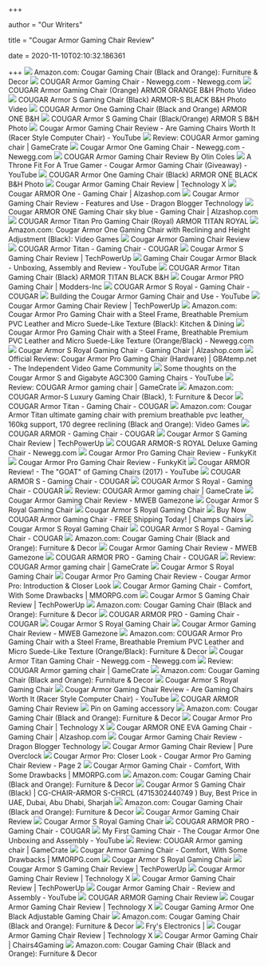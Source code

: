 +++
        
author = "Our Writers"
        
title = "Cougar Armor Gaming Chair Review"
        
date = 2020-11-10T02:10:32.186361
        
+++
[ ![](https://images-na.ssl-images-amazon.com/images/I/61aXcenyrWL._AC_SX522_.jpg)](https://images-na.ssl-images-amazon.com/images/I/61aXcenyrWL._AC_SX522_.jpg) Amazon.com: Cougar Gaming Chair (Black and Orange): Furniture & Decor
[ ![](https://c1.neweggimages.com/ProductImage/26-567-020-01.jpg)](https://c1.neweggimages.com/ProductImage/26-567-020-01.jpg) COUGAR Armor Gaming Chair - Newegg.com - Newegg.com
[ ![](https://www.bhphotovideo.com/images/images2500x2500/cougar_armor_orange_full_steel_frame_gaming_1404150.jpg)](https://www.bhphotovideo.com/images/images2500x2500/cougar_armor_orange_full_steel_frame_gaming_1404150.jpg) COUGAR Armor Gaming Chair (Orange) ARMOR ORANGE B&H Photo Video
[ ![](https://www.bhphotovideo.com/images/images2500x2500/cougar_armor_s_black_armor_s_gaming_chair_1457981.jpg)](https://www.bhphotovideo.com/images/images2500x2500/cougar_armor_s_black_armor_s_gaming_chair_1457981.jpg) COUGAR Armor S Gaming Chair (Black) ARMOR-S BLACK B&H Photo Video
[ ![](https://www.bhphotovideo.com/images/images2500x2500/cougar_armor_one_gaming_chair_1457977.jpg)](https://www.bhphotovideo.com/images/images2500x2500/cougar_armor_one_gaming_chair_1457977.jpg) COUGAR Armor One Gaming Chair (Black and Orange) ARMOR ONE B&H
[ ![](https://www.bhphotovideo.com/images/images1000x1000/cougar_armor_s_full_steel_1404151.jpg)](https://www.bhphotovideo.com/images/images1000x1000/cougar_armor_s_full_steel_1404151.jpg) COUGAR Armor S Gaming Chair (Black/Orange) ARMOR S B&H Photo
[ ![](https://i.ytimg.com/vi/0kbXSiEtlZA/maxresdefault.jpg)](https://i.ytimg.com/vi/0kbXSiEtlZA/maxresdefault.jpg) Cougar Armor Gaming Chair Review - Are Gaming Chairs Worth It (Racer Style  Computer Chair) - YouTube
[ ![](https://gamecrate.com/sites/default/files/background_image/cougar%20armor%20gaming%20chair%20(9).jpg)](https://gamecrate.com/sites/default/files/background_image/cougar%20armor%20gaming%20chair%20(9).jpg) Review: COUGAR Armor gaming chair | GameCrate
[ ![](https://c1.neweggimages.com/ProductImage/26-567-032-V07.jpg)](https://c1.neweggimages.com/ProductImage/26-567-032-V07.jpg) Cougar Armor One Gaming Chair - Newegg.com - Newegg.com
[ ![](https://techplayboy.com/wp-content/uploads/2017/04/COUGAR-Armor-Gaming-Chair-Review-Front-Left-Corner.jpg)](https://techplayboy.com/wp-content/uploads/2017/04/COUGAR-Armor-Gaming-Chair-Review-Front-Left-Corner.jpg) COUGAR Armor Gaming Chair Review By Olin Coles
[ ![](https://i.ytimg.com/vi/m1-l60IUzgc/maxresdefault.jpg)](https://i.ytimg.com/vi/m1-l60IUzgc/maxresdefault.jpg) A Throne Fit For A True Gamer - Cougar Armor Gaming Chair (Giveaway) -  YouTube
[ ![](https://www.bhphotovideo.com/images/images2500x2500/cougar_armor_one_black_armor_one_gaming_chair_1457978.jpg)](https://www.bhphotovideo.com/images/images2500x2500/cougar_armor_one_black_armor_one_gaming_chair_1457978.jpg) COUGAR Armor One Gaming Chair (Black) ARMOR ONE BLACK B&H Photo
[ ![](https://www.technologyx.com/wp-content/uploads/2017/06/DSC03244_Fotor.png)](https://www.technologyx.com/wp-content/uploads/2017/06/DSC03244_Fotor.png) Cougar Armor Gaming Chair Review | Technology X
[ ![](https://cdn.alzashop.com/ImgW.ashx?fd=f3&cd=MH9072)](https://cdn.alzashop.com/ImgW.ashx?fd=f3&cd=MH9072) Cougar ARMOR One - Gaming Chair | Alzashop.com
[ ![](https://media.dragonblogger.com/wp-content/uploads/2017/02/04110450/image26.jpg)](https://media.dragonblogger.com/wp-content/uploads/2017/02/04110450/image26.jpg) Cougar Armor Gaming Chair Review - Features and Use - Dragon Blogger  Technology
[ ![](https://cdn.alzashop.com/ImgW.ashx?fd=f3&cd=MH9075a2)](https://cdn.alzashop.com/ImgW.ashx?fd=f3&cd=MH9075a2) Cougar ARMOR ONE Gaming Chair sky blue - Gaming Chair | Alzashop.com
[ ![](https://www.bhphotovideo.com/images/images2500x2500/cougar_armor_titan_royal_armor_titan_pro_royal_1543113.jpg)](https://www.bhphotovideo.com/images/images2500x2500/cougar_armor_titan_royal_armor_titan_pro_royal_1543113.jpg) COUGAR Armor Titan Pro Gaming Chair (Royal) ARMOR TITAN ROYAL
[ ![](https://images-na.ssl-images-amazon.com/images/I/51jQ3-UDruL._AC_SX522_.jpg)](https://images-na.ssl-images-amazon.com/images/I/51jQ3-UDruL._AC_SX522_.jpg) Amazon.com: Cougar Armor One Gaming Chair with Reclining and Height  Adjustment (Black): Video Games
[ ![](http://www.easechair.com/sites/default/files/products/cougar-armor-gaming-chair/cougar-armor-gaming-chair-7.jpeg)](http://www.easechair.com/sites/default/files/products/cougar-armor-gaming-chair/cougar-armor-gaming-chair-7.jpeg) Cougar Armor Gaming Chair Review
[ ![](https://cougargaming.com/_cgrwdr_/wwdpp/wp-content/uploads/2018/07/ARMOR-TITAN_Banner-image-1-1.png)](https://cougargaming.com/_cgrwdr_/wwdpp/wp-content/uploads/2018/07/ARMOR-TITAN_Banner-image-1-1.png) COUGAR Armor Titan - Gaming Chair - COUGAR
[ ![](https://www.techpowerup.com/review/cougar-armor-s-gaming-chair/images/small.png)](https://www.techpowerup.com/review/cougar-armor-s-gaming-chair/images/small.png) Cougar Armor S Gaming Chair Review | TechPowerUp
[ ![](https://i.ytimg.com/vi/Z0Gp4yW6s98/hqdefault.jpg)](https://i.ytimg.com/vi/Z0Gp4yW6s98/hqdefault.jpg) Gaming Chair Cougar Armor Black - Unboxing, Assembly and Review - YouTube
[ ![](https://www.bhphotovideo.com/images/images2500x2500/cougar_armor_titan_black_armor_titan_gaming_chair_1457979.jpg)](https://www.bhphotovideo.com/images/images2500x2500/cougar_armor_titan_black_armor_titan_gaming_chair_1457979.jpg) COUGAR Armor Titan Gaming Chair (Black) ARMOR TITAN BLACK B&H
[ ![](https://www.modders-inc.com/wp-content/uploads/image//2020/01/armorpro.jpg)](https://www.modders-inc.com/wp-content/uploads/image//2020/01/armorpro.jpg) Cougar Armor PRO Gaming Chair | Modders-Inc
[ ![](https://cougargaming.com/_cgrwdr_/wwdpp/wp-content/uploads/2018/09/01-2.png)](https://cougargaming.com/_cgrwdr_/wwdpp/wp-content/uploads/2018/09/01-2.png) COUGAR Armor S Royal - Gaming Chair - COUGAR
[ ![](https://i.ytimg.com/vi/6FHZRZNy2w8/maxresdefault.jpg)](https://i.ytimg.com/vi/6FHZRZNy2w8/maxresdefault.jpg) Building the Cougar Armor Gaming Chair and Use - YouTube
[ ![](https://tpucdn.com/review/cougar-armor-gaming-chair/images/title.jpg)](https://tpucdn.com/review/cougar-armor-gaming-chair/images/title.jpg) Cougar Armor Gaming Chair Review | TechPowerUp
[ ![](https://images-na.ssl-images-amazon.com/images/I/51eKfmYcBfL._AC_SX466_.jpg)](https://images-na.ssl-images-amazon.com/images/I/51eKfmYcBfL._AC_SX466_.jpg) Amazon.com: Cougar Armor Pro Gaming Chair with a Steel Frame, Breathable  Premium PVC Leather and Micro Suede-Like Texture (Black): Kitchen & Dining
[ ![](https://c1.neweggimages.com/ProductImageCompressAll1280/ABD5_1321615411928429589Fkb1fanli.jpg)](https://c1.neweggimages.com/ProductImageCompressAll1280/ABD5_1321615411928429589Fkb1fanli.jpg) Cougar Armor Pro Gaming Chair with a Steel Frame, Breathable Premium PVC  Leather and Micro Suede-Like Texture (Orange/Black) - Newegg.com
[ ![](https://cdn.alzashop.com/ImgW.ashx?fd=f3&cd=MH9075)](https://cdn.alzashop.com/ImgW.ashx?fd=f3&cd=MH9075) Cougar Armor S Royal Gaming Chair - Gaming Chair | Alzashop.com
[ ![](https://gbatemp.net/attachments/20191110_120533-jpg.187675/)](https://gbatemp.net/attachments/20191110_120533-jpg.187675/) Official Review: Cougar Armor Pro Gaming Chair (Hardware) | GBAtemp.net -  The Independent Video Game Community
[ ![](https://i.ytimg.com/vi/uXFGgoLJdtc/maxresdefault.jpg)](https://i.ytimg.com/vi/uXFGgoLJdtc/maxresdefault.jpg) Some thoughts on the Cougar Armor S and Gigabyte AGC300 Gaming Chairs -  YouTube
[ ![](https://gamecrate.com/sites/default/files/cougar%20armor%20gaming%20chair%20recline.jpg)](https://gamecrate.com/sites/default/files/cougar%20armor%20gaming%20chair%20recline.jpg) Review: COUGAR Armor gaming chair | GameCrate
[ ![](https://images-na.ssl-images-amazon.com/images/I/81f-E4s4RUL._AC_SL1500_.jpg)](https://images-na.ssl-images-amazon.com/images/I/81f-E4s4RUL._AC_SL1500_.jpg) Amazon.com: COUGAR Armor-S Luxury Gaming Chair (Black), 1: Furniture & Decor
[ ![](https://cougargaming.com/_cgrwdr_/wwdpp/wp-content/uploads/2018/07/ARMOR-TITAN_Banner-image-2.png)](https://cougargaming.com/_cgrwdr_/wwdpp/wp-content/uploads/2018/07/ARMOR-TITAN_Banner-image-2.png) COUGAR Armor Titan - Gaming Chair - COUGAR
[ ![](https://images-na.ssl-images-amazon.com/images/I/61lNRfcCXVL._AC_SX522_.jpg)](https://images-na.ssl-images-amazon.com/images/I/61lNRfcCXVL._AC_SX522_.jpg) Amazon.com: Cougar Armor Titan ultimate gaming chair with premium  breathable pvc leather, 160kg support, 170 degree reclining (Black and  Orange): Video Games
[ ![](https://cougargaming.com/_cgrwdr_/wwdpp/wp-content/uploads/2018/11/armor_comfort_01-2.png)](https://cougargaming.com/_cgrwdr_/wwdpp/wp-content/uploads/2018/11/armor_comfort_01-2.png) COUGAR ARMOR - Gaming Chair - COUGAR
[ ![](https://tpucdn.com/review/cougar-armor-s-gaming-chair/images/title.jpg)](https://tpucdn.com/review/cougar-armor-s-gaming-chair/images/title.jpg) Cougar Armor S Gaming Chair Review | TechPowerUp
[ ![](https://c1.neweggimages.com/ProductImage/26-567-039-S01.jpg)](https://c1.neweggimages.com/ProductImage/26-567-039-S01.jpg) COUGAR ARMOR-S ROYAL Deluxe Gaming Chair - Newegg.com
[ ![](https://i2.wp.com/www.funkykit.com/wp-content/uploads/2019/12/Cougar-Armor-Pro-Gaming-Chair.jpg?fit=1280%2C720&ssl=1)](https://i2.wp.com/www.funkykit.com/wp-content/uploads/2019/12/Cougar-Armor-Pro-Gaming-Chair.jpg?fit=1280%2C720&ssl=1) Cougar Armor Pro Gaming Chair Review - FunkyKit
[ ![](https://i2.wp.com/www.funkykit.com/wp-content/uploads/2019/12/armorpro1.jpg?resize=1024%2C768)](https://i2.wp.com/www.funkykit.com/wp-content/uploads/2019/12/armorpro1.jpg?resize=1024%2C768) Cougar Armor Pro Gaming Chair Review - FunkyKit
[ ![](https://i.ytimg.com/vi/YY8Z5iHz1J0/maxresdefault.jpg)](https://i.ytimg.com/vi/YY8Z5iHz1J0/maxresdefault.jpg) Cougar ARMOR Review! - The "GOAT" of Gaming Chairs (2017) - YouTube
[ ![](https://cougargaming.com/_cgrwdr_/wwdpp/wp-content/uploads/2018/11/armor_comfort_01-1.png)](https://cougargaming.com/_cgrwdr_/wwdpp/wp-content/uploads/2018/11/armor_comfort_01-1.png) COUGAR ARMOR S - Gaming Chair - COUGAR
[ ![](https://cougargaming.com/_cgrwdr_/wwdpp/wp-content/uploads/2018/09/02-1.png)](https://cougargaming.com/_cgrwdr_/wwdpp/wp-content/uploads/2018/09/02-1.png) COUGAR Armor S Royal - Gaming Chair - COUGAR
[ ![](https://gamecrate.com/sites/default/files/cougar%20armor%20gaming%20chair%20(10).jpg)](https://gamecrate.com/sites/default/files/cougar%20armor%20gaming%20chair%20(10).jpg) Review: COUGAR Armor gaming chair | GameCrate
[ ![](https://www.mweb.co.za/DesktopModules/DigArticle/MediaHandler.ashx?portalid=20&moduleid=5259&mediaid=53003&width=1280&height=720)](https://www.mweb.co.za/DesktopModules/DigArticle/MediaHandler.ashx?portalid=20&moduleid=5259&mediaid=53003&width=1280&height=720) Cougar Armor Gaming Chair Review - MWEB Gamezone
[ ![](https://storage.tweakreviews.com/Gaming%20Chair/Cougar%20Armor%20S%20Royal/8_Cougar_Armor_S_Royal_Gamer_Stol_samlet_uden_puder.JPG.jpg.jpg)](https://storage.tweakreviews.com/Gaming%20Chair/Cougar%20Armor%20S%20Royal/8_Cougar_Armor_S_Royal_Gamer_Stol_samlet_uden_puder.JPG.jpg.jpg) Cougar Armor S Royal Gaming Chair
[ ![](https://storage.tweakreviews.com/Gaming%20Chair/Cougar%20Armor%20S%20Royal/18_Cougar_Armor_S_Royal_Gamer_Stol_p%C3%A5_kontor.JPG.jpg.jpg)](https://storage.tweakreviews.com/Gaming%20Chair/Cougar%20Armor%20S%20Royal/18_Cougar_Armor_S_Royal_Gamer_Stol_p%C3%A5_kontor.JPG.jpg.jpg) Cougar Armor S Royal Gaming Chair
[ ![](https://cdn.shopify.com/s/files/1/0804/2667/products/26-567-027-V01_1024x1024.jpg?v=1510160362)](https://cdn.shopify.com/s/files/1/0804/2667/products/26-567-027-V01_1024x1024.jpg?v=1510160362) Buy Now COUGAR Armor Gaming Chair - FREE Shipping Today! | Champs Chairs
[ ![](https://storage.tweakreviews.com/gaming%20chair/Cougar%20Armor%20S%20Royal/Cougar_Armor_S_Royal_front.jpg)](https://storage.tweakreviews.com/gaming%20chair/Cougar%20Armor%20S%20Royal/Cougar_Armor_S_Royal_front.jpg) Cougar Armor S Royal Gaming Chair
[ ![](https://cougargaming.com/_cgrwdr_/wwdpp/wp-content/uploads/2018/09/product-section-01_02.jpg)](https://cougargaming.com/_cgrwdr_/wwdpp/wp-content/uploads/2018/09/product-section-01_02.jpg) COUGAR Armor S Royal - Gaming Chair - COUGAR
[ ![](https://m.media-amazon.com/images/S/aplus-seller-content-images-us-east-1/ATVPDKIKX0DER/A38CVFTWPO1X4J/B01MUH4CDO/zssXvA0rTDWA._UX600_TTW__.jpg)](https://m.media-amazon.com/images/S/aplus-seller-content-images-us-east-1/ATVPDKIKX0DER/A38CVFTWPO1X4J/B01MUH4CDO/zssXvA0rTDWA._UX600_TTW__.jpg) Amazon.com: Cougar Gaming Chair (Black and Orange): Furniture & Decor
[ ![](https://www.mweb.co.za/DesktopModules/DigArticle/MediaHandler.ashx?portalid=20&moduleid=5259&mediaid=53010&width=1280&height=720)](https://www.mweb.co.za/DesktopModules/DigArticle/MediaHandler.ashx?portalid=20&moduleid=5259&mediaid=53010&width=1280&height=720) Cougar Armor Gaming Chair Review - MWEB Gamezone
[ ![](https://cougargaming.com/_cgrwdr_/wwdpp/wp-content/uploads/2019/08/armorpro-product-section-01_2.jpg)](https://cougargaming.com/_cgrwdr_/wwdpp/wp-content/uploads/2019/08/armorpro-product-section-01_2.jpg) COUGAR ARMOR PRO - Gaming Chair - COUGAR
[ ![](https://gamecrate.com/sites/default/files/cougar%20armor%20gaming%20chair%20(7).jpg)](https://gamecrate.com/sites/default/files/cougar%20armor%20gaming%20chair%20(7).jpg) Review: COUGAR Armor gaming chair | GameCrate
[ ![](https://storage.tweakreviews.com/Gaming%20Chair/Cougar%20Armor%20S%20Royal/6_Cougar_Armor_S_Royal_Gamer_Stol_indhold_kasse.JPG.jpg.jpg)](https://storage.tweakreviews.com/Gaming%20Chair/Cougar%20Armor%20S%20Royal/6_Cougar_Armor_S_Royal_Gamer_Stol_indhold_kasse.JPG.jpg.jpg) Cougar Armor S Royal Gaming Chair
[ ![](https://cdn.staticneo.com/neo_image/216522/article/cougar-armor-pro/swishy.jpg)](https://cdn.staticneo.com/neo_image/216522/article/cougar-armor-pro/swishy.jpg) Cougar Armor Pro Gaming Chair Review - Cougar Armor Pro: Introduction &  Closer Look
[ ![](https://images.mmorpg.com/images/heroes/features/12152.jpg)](https://images.mmorpg.com/images/heroes/features/12152.jpg) Cougar Armor Gaming Chair - Comfort, With Some Drawbacks | MMORPG.com
[ ![](https://tpucdn.com/review/cougar-armor-s-gaming-chair/images/chair-dimensions.jpg)](https://tpucdn.com/review/cougar-armor-s-gaming-chair/images/chair-dimensions.jpg) Cougar Armor S Gaming Chair Review | TechPowerUp
[ ![](https://images-na.ssl-images-amazon.com/images/I/51lpbHqw61L._AC_SL1000_.jpg)](https://images-na.ssl-images-amazon.com/images/I/51lpbHqw61L._AC_SL1000_.jpg) Amazon.com: Cougar Gaming Chair (Black and Orange): Furniture & Decor
[ ![](https://cougargaming.com/_cgrwdr_/wwdpp/wp-content/uploads/2019/08/02.png)](https://cougargaming.com/_cgrwdr_/wwdpp/wp-content/uploads/2019/08/02.png) COUGAR ARMOR PRO - Gaming Chair - COUGAR
[ ![](https://storage.tweakreviews.com/Gaming%20Chair/Cougar%20Armor%20S%20Royal/12_Cougar_Armor_S_Royal_Gamer_Stol_diamant_sygninger_guld.JPG.jpg.jpg)](https://storage.tweakreviews.com/Gaming%20Chair/Cougar%20Armor%20S%20Royal/12_Cougar_Armor_S_Royal_Gamer_Stol_diamant_sygninger_guld.JPG.jpg.jpg) Cougar Armor S Royal Gaming Chair
[ ![](https://www.mweb.co.za/DesktopModules/DigArticle/MediaHandler.ashx?portalid=20&moduleid=5259&mediaid=53004&width=665&height=400)](https://www.mweb.co.za/DesktopModules/DigArticle/MediaHandler.ashx?portalid=20&moduleid=5259&mediaid=53004&width=665&height=400) Cougar Armor Gaming Chair Review - MWEB Gamezone
[ ![](https://images-na.ssl-images-amazon.com/images/I/51ZQlvyiyGL._AC_SX522_.jpg)](https://images-na.ssl-images-amazon.com/images/I/51ZQlvyiyGL._AC_SX522_.jpg) Amazon.com: COUGAR Armor Pro Gaming Chair with a Steel Frame, Breathable  Premium PVC Leather and Micro Suede-Like Texture (Orange/Black): Furniture  & Decor
[ ![](https://c1.neweggimages.com/ProductImage/26-567-036-V01.jpg)](https://c1.neweggimages.com/ProductImage/26-567-036-V01.jpg) Cougar Armor Titan Gaming Chair - Newegg.com - Newegg.com
[ ![](https://gamecrate.com/sites/default/files/cougar%20armor%20gaming%20chair%20(2).jpg)](https://gamecrate.com/sites/default/files/cougar%20armor%20gaming%20chair%20(2).jpg) Review: COUGAR Armor gaming chair | GameCrate
[ ![](https://images-na.ssl-images-amazon.com/images/I/611qFcJw3iL._AC_SX569_.jpg)](https://images-na.ssl-images-amazon.com/images/I/611qFcJw3iL._AC_SX569_.jpg) Amazon.com: Cougar Gaming Chair (Black and Orange): Furniture & Decor
[ ![](https://storage.tweakreviews.com/Gaming%20Chair/Cougar%20Armor%20S%20Royal/16_Cougar_Armor_S_Royal_Gamer_Stol_ved_setup_oprejst.JPG.jpg.jpg)](https://storage.tweakreviews.com/Gaming%20Chair/Cougar%20Armor%20S%20Royal/16_Cougar_Armor_S_Royal_Gamer_Stol_ved_setup_oprejst.JPG.jpg.jpg) Cougar Armor S Royal Gaming Chair
[ ![](https://i.ytimg.com/vi/0kbXSiEtlZA/hqdefault.jpg)](https://i.ytimg.com/vi/0kbXSiEtlZA/hqdefault.jpg) Cougar Armor Gaming Chair Review - Are Gaming Chairs Worth It (Racer Style  Computer Chair) - YouTube
[ ![](https://www.nikktech.com/main/images/pics/reviews/cougar/armor/cougar_armor_1.jpg)](https://www.nikktech.com/main/images/pics/reviews/cougar/armor/cougar_armor_1.jpg) COUGAR ARMOR Gaming Chair Review
[ ![](https://i.pinimg.com/originals/01/12/58/011258fc0a63fb9c2e5cb8718db9062d.png)](https://i.pinimg.com/originals/01/12/58/011258fc0a63fb9c2e5cb8718db9062d.png) Pin on Gaming accessory
[ ![](https://m.media-amazon.com/images/S/aplus-seller-content-images-us-east-1/ATVPDKIKX0DER/A38CVFTWPO1X4J/B01MUH4CDO/LNaODTCQK6M._UX970_TTW__.jpg)](https://m.media-amazon.com/images/S/aplus-seller-content-images-us-east-1/ATVPDKIKX0DER/A38CVFTWPO1X4J/B01MUH4CDO/LNaODTCQK6M._UX970_TTW__.jpg) Amazon.com: Cougar Gaming Chair (Black and Orange): Furniture & Decor
[ ![](https://www.technologyx.com/wp-content/uploads/2019/12/Thumb-scaled.jpg)](https://www.technologyx.com/wp-content/uploads/2019/12/Thumb-scaled.jpg) Cougar Armor Pro Gaming Chair | Technology X
[ ![](https://cdn.alzashop.com/ImgW.ashx?fd=f3&cd=MH9075a1)](https://cdn.alzashop.com/ImgW.ashx?fd=f3&cd=MH9075a1) Cougar ARMOR ONE EVA Gaming Chair - Gaming Chair | Alzashop.com
[ ![](https://media.dragonblogger.com/wp-content/uploads/2017/02/04105719/image1.jpg)](https://media.dragonblogger.com/wp-content/uploads/2017/02/04105719/image1.jpg) Cougar Armor Gaming Chair Review - Dragon Blogger Technology
[ ![](http://www.pureoverclock.com/wp-content/uploads/2017/04/cougararmorvanity1-1024x768.jpg)](http://www.pureoverclock.com/wp-content/uploads/2017/04/cougararmorvanity1-1024x768.jpg) Cougar Armor Gaming Chair Review | Pure Overclock
[ ![](https://cdn.staticneo.com/a/cougar-armor-pro/16.jpg)](https://cdn.staticneo.com/a/cougar-armor-pro/16.jpg) Cougar Armor Pro: Closer Look - Cougar Armor Pro Gaming Chair Review - Page  2
[ ![](https://images.mmorpg.com/features/12152/images/Cougar%201.jpg)](https://images.mmorpg.com/features/12152/images/Cougar%201.jpg) Cougar Armor Gaming Chair - Comfort, With Some Drawbacks | MMORPG.com
[ ![](https://images-na.ssl-images-amazon.com/images/I/61iWN3aAVrL._AC_UL160_SR160,160_.jpg)](https://images-na.ssl-images-amazon.com/images/I/61iWN3aAVrL._AC_UL160_SR160,160_.jpg) Amazon.com: Cougar Gaming Chair (Black and Orange): Furniture & Decor
[ ![](https://microless.com/cdn/products/44f8580be9889685d24872f437886f05-hi.jpg)](https://microless.com/cdn/products/44f8580be9889685d24872f437886f05-hi.jpg) Cougar Armor S Gaming Chair (Black) | CG-CHAIR-ARMOR S-CHRCL (4715302440749  ) Buy, Best Price in UAE, Dubai, Abu Dhabi, Sharjah
[ ![](https://m.media-amazon.com/images/S/aplus-seller-content-images-us-east-1/ATVPDKIKX0DER/A38CVFTWPO1X4J/B01MUH4CDO/sRukXqT7SLN._UX970_TTW__.jpg)](https://m.media-amazon.com/images/S/aplus-seller-content-images-us-east-1/ATVPDKIKX0DER/A38CVFTWPO1X4J/B01MUH4CDO/sRukXqT7SLN._UX970_TTW__.jpg) Amazon.com: Cougar Gaming Chair (Black and Orange): Furniture & Decor
[ ![](http://forums.pureoverclock.com/attachments/reviews-articles/8046d1494028147-cougar-armor-gaming-chair-review-web1.jpg)](http://forums.pureoverclock.com/attachments/reviews-articles/8046d1494028147-cougar-armor-gaming-chair-review-web1.jpg) Cougar Armor Gaming Chair Review
[ ![](https://storage.tweakreviews.com/Gaming%20Chair/Cougar%20Armor%20S%20Royal/11_Cougar_Armor_S_Royal_Gamer_Stol_l%C3%A6ndepude_sygninger.JPG.jpg.jpg)](https://storage.tweakreviews.com/Gaming%20Chair/Cougar%20Armor%20S%20Royal/11_Cougar_Armor_S_Royal_Gamer_Stol_l%C3%A6ndepude_sygninger.JPG.jpg.jpg) Cougar Armor S Royal Gaming Chair
[ ![](https://cougargaming.com/_cgrwdr_/wwdpp/wp-content/uploads/2019/08/03-b.png)](https://cougargaming.com/_cgrwdr_/wwdpp/wp-content/uploads/2019/08/03-b.png) COUGAR ARMOR PRO - Gaming Chair - COUGAR
[ ![](https://i.ytimg.com/vi/HSGOpJL5TG4/maxresdefault.jpg)](https://i.ytimg.com/vi/HSGOpJL5TG4/maxresdefault.jpg) My First Gaming Chair - The Cougar Armor One Unboxing and Assembly - YouTube
[ ![](https://gamecrate.com/sites/default/files/cougar%20armor%20gaming%20chair%20(4).jpg)](https://gamecrate.com/sites/default/files/cougar%20armor%20gaming%20chair%20(4).jpg) Review: COUGAR Armor gaming chair | GameCrate
[ ![](https://images.mmorpg.com/features/12152/images/Cougar%202.jpg)](https://images.mmorpg.com/features/12152/images/Cougar%202.jpg) Cougar Armor Gaming Chair - Comfort, With Some Drawbacks | MMORPG.com
[ ![](https://storage.tweakreviews.com/Gaming%20Chair/Cougar%20Armor%20S%20Royal/17_Cougar_Armor_S_Royal_Gamer_Stol_ved_setup_lagt_ned.JPG.jpg.jpg)](https://storage.tweakreviews.com/Gaming%20Chair/Cougar%20Armor%20S%20Royal/17_Cougar_Armor_S_Royal_Gamer_Stol_ved_setup_lagt_ned.JPG.jpg.jpg) Cougar Armor S Royal Gaming Chair
[ ![](https://tpucdn.com/review/cougar-armor-s-gaming-chair/images/chair-recline.png)](https://tpucdn.com/review/cougar-armor-s-gaming-chair/images/chair-recline.png) Cougar Armor S Gaming Chair Review | TechPowerUp
[ ![](https://www.technologyx.com/wp-content/uploads/2017/06/Cougar-Armor-Packaging.png)](https://www.technologyx.com/wp-content/uploads/2017/06/Cougar-Armor-Packaging.png) Cougar Armor Gaming Chair Review | Technology X
[ ![](https://www.techpowerup.com/review/cougar-armor-gaming-chair/images/chair_back_front.jpg)](https://www.techpowerup.com/review/cougar-armor-gaming-chair/images/chair_back_front.jpg) Cougar Armor Gaming Chair Review | TechPowerUp
[ ![](https://i.ytimg.com/vi/q4VPKzRxEko/maxresdefault.jpg)](https://i.ytimg.com/vi/q4VPKzRxEko/maxresdefault.jpg) Cougar Armor Gaming Chair - Review and Assembly - YouTube
[ ![](https://www.nikktech.com/main/images/pics/reviews/cougar/armor/featspecs.jpg)](https://www.nikktech.com/main/images/pics/reviews/cougar/armor/featspecs.jpg) COUGAR ARMOR Gaming Chair Review
[ ![](https://www.technologyx.com/wp-content/uploads/2017/06/Cougar-Armor.png)](https://www.technologyx.com/wp-content/uploads/2017/06/Cougar-Armor.png) Cougar Armor Gaming Chair Review | Technology X
[ ![](https://www.altex.com/Images/ARMOR%20ONE%20BLACK_3.jpg?resizeid=14&resizeh=258&resizew=258)](https://www.altex.com/Images/ARMOR%20ONE%20BLACK_3.jpg?resizeid=14&resizeh=258&resizew=258) Cougar Gaming Armor One Black Adjustable Gaming Chair
[ ![](https://m.media-amazon.com/images/S/aplus-seller-content-images-us-east-1/ATVPDKIKX0DER/A38CVFTWPO1X4J/B01MUH4CDO/SVvSIepFTKyv._UX300_TTW__.jpg)](https://m.media-amazon.com/images/S/aplus-seller-content-images-us-east-1/ATVPDKIKX0DER/A38CVFTWPO1X4J/B01MUH4CDO/SVvSIepFTKyv._UX300_TTW__.jpg) Amazon.com: Cougar Gaming Chair (Black and Orange): Furniture & Decor
[ ![](https://images.frys.com/art/product/big/9565142.11.big.jpg)](https://images.frys.com/art/product/big/9565142.11.big.jpg) Fry's Electronics |
[ ![](https://www.technologyx.com/wp-content/uploads/2017/06/Cougar-Armor-Contents-2.png)](https://www.technologyx.com/wp-content/uploads/2017/06/Cougar-Armor-Contents-2.png) Cougar Armor Gaming Chair Review | Technology X
[ ![](https://cdn.shopify.com/s/files/1/0431/4001/products/05_ef5c37ce-8869-439f-ad52-37bd475447fa.png?v=1588140963)](https://cdn.shopify.com/s/files/1/0431/4001/products/05_ef5c37ce-8869-439f-ad52-37bd475447fa.png?v=1588140963) Cougar Armor Gaming Chair | Chairs4Gaming
[ ![](https://m.media-amazon.com/images/S/aplus-seller-content-images-us-east-1/ATVPDKIKX0DER/A38CVFTWPO1X4J/B01MUH4CDO/asblJe68S8CX._UX300_TTW__.jpg)](https://m.media-amazon.com/images/S/aplus-seller-content-images-us-east-1/ATVPDKIKX0DER/A38CVFTWPO1X4J/B01MUH4CDO/asblJe68S8CX._UX300_TTW__.jpg) Amazon.com: Cougar Gaming Chair (Black and Orange): Furniture & Decor
